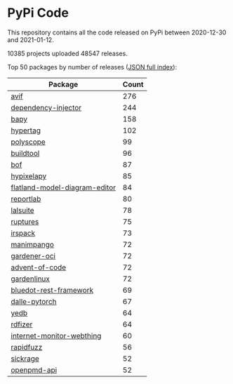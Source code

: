 # PyPi Code

This repository contains all the code released on PyPi between 2020-12-30 and 2021-01-12.

10385 projects uploaded 48547 releases. 

Top 50 packages by number of releases ([JSON full index](./index.json)):

| Package   | Count |
|-----------|-------|
| [avif](https://github.com/pypi-data/pypi-code-72/tree/import/avif) | 276 |
| [dependency-injector](https://github.com/pypi-data/pypi-code-72/tree/import/dependency-injector) | 244 |
| [bapy](https://github.com/pypi-data/pypi-code-72/tree/import/bapy) | 158 |
| [hypertag](https://github.com/pypi-data/pypi-code-72/tree/import/hypertag) | 102 |
| [polyscope](https://github.com/pypi-data/pypi-code-72/tree/import/polyscope) | 99 |
| [buildtool](https://github.com/pypi-data/pypi-code-72/tree/import/buildtool) | 96 |
| [bof](https://github.com/pypi-data/pypi-code-72/tree/import/bof) | 87 |
| [hypixelapy](https://github.com/pypi-data/pypi-code-72/tree/import/hypixelapy) | 85 |
| [flatland-model-diagram-editor](https://github.com/pypi-data/pypi-code-72/tree/import/flatland-model-diagram-editor) | 84 |
| [reportlab](https://github.com/pypi-data/pypi-code-72/tree/import/reportlab) | 80 |
| [lalsuite](https://github.com/pypi-data/pypi-code-72/tree/import/lalsuite) | 78 |
| [ruptures](https://github.com/pypi-data/pypi-code-72/tree/import/ruptures) | 75 |
| [irspack](https://github.com/pypi-data/pypi-code-72/tree/import/irspack) | 73 |
| [manimpango](https://github.com/pypi-data/pypi-code-72/tree/import/manimpango) | 72 |
| [gardener-oci](https://github.com/pypi-data/pypi-code-72/tree/import/gardener-oci) | 72 |
| [advent-of-code](https://github.com/pypi-data/pypi-code-72/tree/import/advent-of-code) | 72 |
| [gardenlinux](https://github.com/pypi-data/pypi-code-72/tree/import/gardenlinux) | 72 |
| [bluedot-rest-framework](https://github.com/pypi-data/pypi-code-72/tree/import/bluedot-rest-framework) | 69 |
| [dalle-pytorch](https://github.com/pypi-data/pypi-code-72/tree/import/dalle-pytorch) | 67 |
| [yedb](https://github.com/pypi-data/pypi-code-72/tree/import/yedb) | 64 |
| [rdfizer](https://github.com/pypi-data/pypi-code-72/tree/import/rdfizer) | 64 |
| [internet-monitor-webthing](https://github.com/pypi-data/pypi-code-72/tree/import/internet-monitor-webthing) | 60 |
| [rapidfuzz](https://github.com/pypi-data/pypi-code-72/tree/import/rapidfuzz) | 56 |
| [sickrage](https://github.com/pypi-data/pypi-code-72/tree/import/sickrage) | 52 |
| [openpmd-api](https://github.com/pypi-data/pypi-code-72/tree/import/openpmd-api) | 52 |
